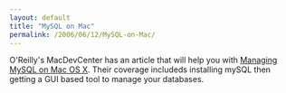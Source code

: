 ```yaml
---
layout: default
title: "MySQL on Mac"
permalink: /2006/06/12/MySQL-on-Mac/
---
```


O'Reilly's MacDevCenter has an article that will help you with <a href="http://www.macdevcenter.com/pub/a/mac/2005/12/13/mysql.html" target="_blank">Managing MySQL on Mac OS X</a>. Their coverage includeds installing mySQL then getting a GUI based tool to manage your databases.